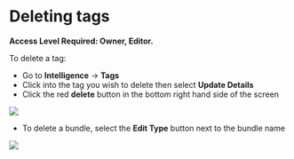 # Deleting tags

**Access Level Required: Owner, Editor.**

To delete a tag:

* Go to **Intelligence** -&gt; **Tags**
* Click into the tag you wish to delete then select **Update Details**
* Click the red **delete** button in the bottom right hand side of the screen

![](../../.gitbook/assets/deleting-tags-1.gif)

* To delete a bundle, select the **Edit Type** button next to the bundle name

![](../../.gitbook/assets/deleting-a-tag-bundle.gif)

